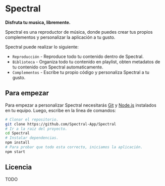 # Spectral

**Disfruta tu musica, libremente.**

Spectral es una reproductor de música, donde puedes crear tus propios complementos y personalizar la aplicación a tu gusto.

Spectral puede realizar lo siguiente:

- `Reproducción` - Reproduce todo tu contenido dentro de Spectral.
- `Biblioteca` - Organiza todo tu contenido en playlist, obten metadatos de tu contenido con Spectral automaticamente.
- `Complementos` - Escribe tu propio código y personaliza Spectral a tu gusto.

## Para empezar

Para empezar a personalizar Spectral necesitarás [Git](https://git-scm.com) y [Node.js](https://nodejs.org/en/download/) instalados en tu equipo. Luego, escribe en la línea de comandos:

```bash
# Clonar el repositorio.
git clone https://github.com/Spectral-App/Spectral
# Ir a la raiz del proyecto.
cd Spectral
# Instalar dependencias.
npm install
# Para probar que todo esta correcto, iniciamos la aplicación.
npm start
```
## Licencia
TODO
